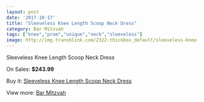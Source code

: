 ```yaml
---
layout: post
date: '2017-10-17'
title: "Sleeveless Knee Length Scoop Neck Dress"
category: Bar Mitzvah
tags: ["knee","prom","unique","neck","sleeveless"]
image: http://img.transblink.com/2322-thickbox_default/sleeveless-knee-length-scoop-neck-dress.jpg
---
```

Sleeveless Knee Length Scoop Neck Dress

On Sales: **$243.99**
<a href="https://www.transblink.com/en/bar-mitzvah/756-sleeveless-knee-length-scoop-neck-dress.html"><amp-img layout="responsive" width="600" height="600" src="//img.transblink.com/2322-thickbox_default/sleeveless-knee-length-scoop-neck-dress.jpg" alt="Sleeveless Knee Length Scoop Neck Dress 0" /></a>
<a href="https://www.transblink.com/en/bar-mitzvah/756-sleeveless-knee-length-scoop-neck-dress.html"><amp-img layout="responsive" width="600" height="600" src="//img.transblink.com/2324-thickbox_default/sleeveless-knee-length-scoop-neck-dress.jpg" alt="Sleeveless Knee Length Scoop Neck Dress 1" /></a>
<a href="https://www.transblink.com/en/bar-mitzvah/756-sleeveless-knee-length-scoop-neck-dress.html"><amp-img layout="responsive" width="600" height="600" src="//img.transblink.com/2323-thickbox_default/sleeveless-knee-length-scoop-neck-dress.jpg" alt="Sleeveless Knee Length Scoop Neck Dress 2" /></a>

Buy it: [Sleeveless Knee Length Scoop Neck Dress](https://www.transblink.com/en/bar-mitzvah/756-sleeveless-knee-length-scoop-neck-dress.html "Sleeveless Knee Length Scoop Neck Dress")

View more: [Bar Mitzvah](https://www.transblink.com/en/2-bar-mitzvah "Bar Mitzvah")